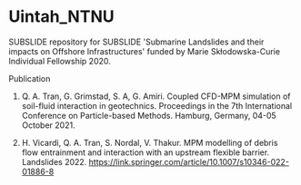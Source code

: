 # Uintah_NTNU
SUBSLIDE repository for SUBSLIDE 'Submarine Landslides and their impacts on Offshore Infrastructures' funded by Marie Skłodowska-Curie Individual Fellowship 2020.

Publication

1. Q. A. Tran, G. Grimstad, S. A, G. Amiri. Coupled CFD-MPM simulation of soil-fluid interaction in geotechnics. Proceedings in the 7th International Conference on Particle-based Methods. Hamburg, Germany, 04-05 October 2021.

2. H. Vicardi, Q. A. Tran, S. Nordal, V. Thakur. MPM modelling of debris flow entrainment and interaction with an upstream flexible barrier. Landslides 2022. https://link.springer.com/article/10.1007/s10346-022-01886-8
